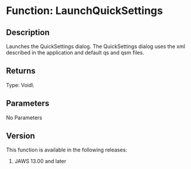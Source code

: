 # Function: LaunchQuickSettings

## Description

Launches the QuickSettings dialog. The QuickSettings dialog uses the xml
described in the application and default qs and qsm files.

## Returns

Type: Void\

## Parameters

No Parameters

## Version

This function is available in the following releases:

1.  JAWS 13.00 and later
